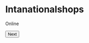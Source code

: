 # Intanationalshops
Online

<!DOCTYPE html>
<html lang="ha">
<head>
  <meta charset="UTF-8">
  <title>Bayyana Alaji Gayson</title>
</head>
<body>

  <!-- Maballin Next -->
  <button onclick="nunaRubutu()">Next</button>

  <!-- Rubutun da aka ɓoye -->
  <div id="alajigayson" hidden>
    <h2>Alaji Gayson</h2>
    <p>Wannan shine rubutun da aka ɓoye, yanzu ya bayyana.</p>
  </div>

  <!-- JavaScript -->
  <script>
    function nunaRubutu() {
      var rubutu = document.getElementById("alajigayson");
      rubutu.hidden = false; // cire boye
      rubutu.scrollIntoView({ behavior: "smooth" }); // jaka zuwa rubutun
    }
  </script>

</body>
</html>